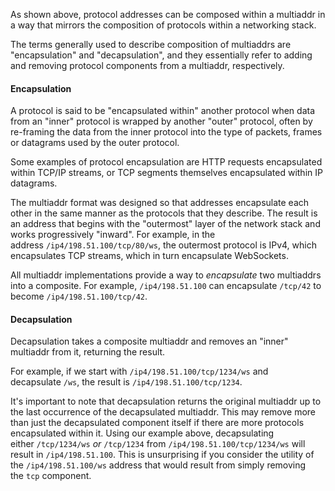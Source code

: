 As shown above, protocol addresses can be composed within a multiaddr in a way that mirrors the composition of protocols within a networking stack.

The terms generally used to describe composition of multiaddrs are "encapsulation" and "decapsulation", and they essentially refer to adding and removing protocol components from a multiaddr, respectively.

#### Encapsulation

A protocol is said to be "encapsulated within" another protocol when data from an "inner" protocol is wrapped by another "outer" protocol, often by re-framing the data from the inner protocol into the type of packets, frames or datagrams used by the outer protocol.

Some examples of protocol encapsulation are HTTP requests encapsulated within TCP/IP streams, or TCP segments themselves encapsulated within IP datagrams.

The multiaddr format was designed so that addresses encapsulate each other in the same manner as the protocols that they describe. The result is an address that begins with the "outermost" layer of the network stack and works progressively "inward". For example, in the address `/ip4/198.51.100/tcp/80/ws`, the outermost protocol is IPv4, which encapsulates TCP streams, which in turn encapsulate WebSockets.

All multiaddr implementations provide a way to *encapsulate* two multiaddrs into a composite. For example, `/ip4/198.51.100` can encapsulate `/tcp/42` to become `/ip4/198.51.100/tcp/42`.

#### Decapsulation

Decapsulation takes a composite multiaddr and removes an "inner" multiaddr from it, returning the result.

For example, if we start with `/ip4/198.51.100/tcp/1234/ws` and decapsulate `/ws`, the result is `/ip4/198.51.100/tcp/1234`.

It's important to note that decapsulation returns the original multiaddr up to the last occurrence of the decapsulated multiaddr. This may remove more than just the decapsulated component itself if there are more protocols encapsulated within it. Using our example above, decapsulating either `/tcp/1234/ws` *or* `/tcp/1234` from `/ip4/198.51.100/tcp/1234/ws` will result in `/ip4/198.51.100`. This is unsurprising if you consider the utility of the `/ip4/198.51.100/ws` address that would result from simply removing the `tcp` component.